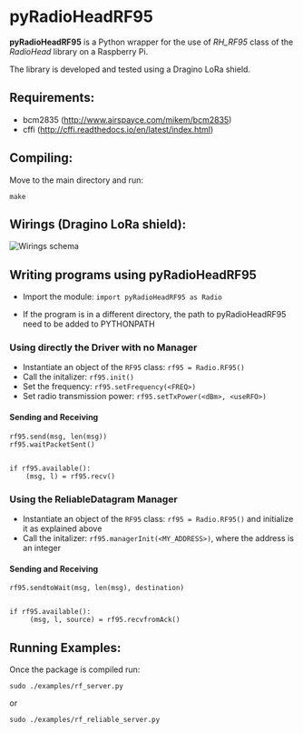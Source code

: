 pyRadioHeadRF95
===============
**pyRadioHeadRF95** is a Python wrapper for the use of *RH_RF95* class of the *RadioHead* library on a Raspberry Pi.

The library is developed and tested using a Dragino LoRa shield.

Requirements:
---------
- bcm2835 (http://www.airspayce.com/mikem/bcm2835) 
- cffi (http://cffi.readthedocs.io/en/latest/index.html)


Compiling:
----------
Move to the main directory and run:

	make

Wirings (Dragino LoRa shield):
----------
![Wirings schema](./images/schema.png "Wirings schema")

Writing programs using pyRadioHeadRF95
---------------------------------------
- Import the module: ```import pyRadioHeadRF95 as Radio```
* If the program is in a different directory, the path to pyRadioHeadRF95 need to be added to PYTHONPATH

### Using directly the Driver with no Manager
- Instantiate an object of the ```RF95``` class: ```rf95 = Radio.RF95()```
- Call the initalizer: ```rf95.init()```
- Set the frequency: ```rf95.setFrequency(<FREQ>)```
- Set radio transmission power: ```rf95.setTxPower(<dBm>, <useRFO>)```

#### Sending and Receiving
	
	rf95.send(msg, len(msg))  
	rf95.waitPacketSent()  
	
	
	if rf95.available():  
        (msg, l) = rf95.recv()    


### Using the ReliableDatagram Manager
- Instantiate an object of the ```RF95``` class: ```rf95 = Radio.RF95()``` and initialize it as explained above
- Call the initalizer: ```rf95.managerInit(<MY_ADDRESS>)```, where the address is an integer


#### Sending and Receiving
	
	rf95.sendtoWait(msg, len(msg), destination)  
	
	
	if rf95.available():  
         (msg, l, source) = rf95.recvfromAck()
         
Running Examples:
-----------------
Once the package is compiled run:

	sudo ./examples/rf_server.py

or

	sudo ./examples/rf_reliable_server.py

